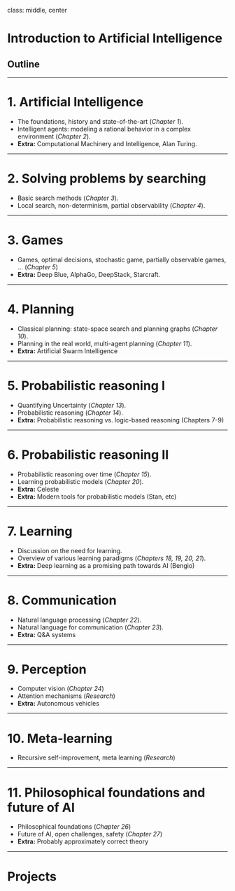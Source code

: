 class: middle, center

# Introduction to Artificial Intelligence
## Outline

---

# 1. Artificial Intelligence

-   The foundations, history and state-of-the-art (*Chapter 1*).
-   Intelligent agents: modeling a rational behavior in a complex environment (*Chapter 2*).
-   **Extra:** Computational Machinery and Intelligence, Alan Turing.

---

# 2. Solving problems by searching

-   Basic search methods (*Chapter 3*).
-   Local search, non-determinism, partial observability (*Chapter 4*).

---

# 3. Games

-   Games, optimal decisions, stochastic game, partially observable games, ... (*Chapter 5*)
-   **Extra:** Deep Blue, AlphaGo, DeepStack, Starcraft.

---

# 4. Planning

-   Classical planning: state-space search and planning graphs (*Chapter 10*).
-   Planning in the real world, multi-agent planning (*Chapter 11*).
-   **Extra:** Artificial Swarm Intelligence

---

# 5. Probabilistic reasoning I

-   Quantifying Uncertainty (*Chapter 13*).
-   Probabilistic reasoning (*Chapter 14*).
-   **Extra:** Probabilistic reasoning vs. logic-based reasoning (Chapters 7-9)

---

# 6. Probabilistic reasoning II

-   Probabilistic reasoning over time (*Chapter 15*).
-   Learning probabilistic models (*Chapter 20*).
-   **Extra:** Celeste
-   **Extra:** Modern tools for probabilistic models (Stan, etc)

---

# 7. Learning

-   Discussion on the need for learning.
-   Overview of various learning paradigms (*Chapters 18, 19, 20, 21*).
-   **Extra:** Deep learning as a promising path towards AI (Bengio)

---

# 8. Communication

-   Natural language processing (*Chapter 22*).
-   Natural language for communication (*Chapter 23*).
-   **Extra:** Q&A systems

---

# 9. Perception

-   Computer vision (*Chapter 24*)
-   Attention mechanisms (*Research*)
-   **Extra:** Autonomous vehicles

---

# 10. Meta-learning

-   Recursive self-improvement, meta learning (*Research*)

---

# 11. Philosophical foundations and future of AI

-   Philosophical foundations (*Chapter 26*)
-   Future of AI, open challenges, safety (*Chapter 27*)
-   **Extra:**  Probably approximately correct theory

---

# Projects

